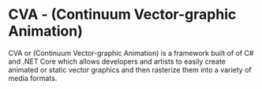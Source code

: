 # CVA - (Continuum Vector-graphic Animation)
CVA or (Continuum Vector-graphic Animation) is a framework built of of C# and .NET Core which allows developers and artists to easily create animated or static vector graphics and then rasterize them into a variety of media formats.
